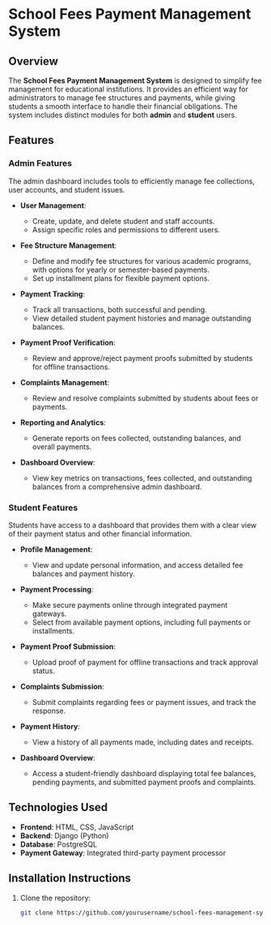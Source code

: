 # School Fees Payment Management System

## Overview
The **School Fees Payment Management System** is designed to simplify fee management for educational institutions. It provides an efficient way for administrators to manage fee structures and payments, while giving students a smooth interface to handle their financial obligations. The system includes distinct modules for both **admin** and **student** users.

## Features

### Admin Features
The admin dashboard includes tools to efficiently manage fee collections, user accounts, and student issues.

- **User Management**: 
  - Create, update, and delete student and staff accounts.
  - Assign specific roles and permissions to different users.

- **Fee Structure Management**:
  - Define and modify fee structures for various academic programs, with options for yearly or semester-based payments.
  - Set up installment plans for flexible payment options.

- **Payment Tracking**:
  - Track all transactions, both successful and pending.
  - View detailed student payment histories and manage outstanding balances.

- **Payment Proof Verification**:
  - Review and approve/reject payment proofs submitted by students for offline transactions.
  
- **Complaints Management**:
  - Review and resolve complaints submitted by students about fees or payments.

- **Reporting and Analytics**:
  - Generate reports on fees collected, outstanding balances, and overall payments.
  
- **Dashboard Overview**:
  - View key metrics on transactions, fees collected, and outstanding balances from a comprehensive admin dashboard.

### Student Features
Students have access to a dashboard that provides them with a clear view of their payment status and other financial information.

- **Profile Management**:
  - View and update personal information, and access detailed fee balances and payment history.

- **Payment Processing**:
  - Make secure payments online through integrated payment gateways.
  - Select from available payment options, including full payments or installments.

- **Payment Proof Submission**:
  - Upload proof of payment for offline transactions and track approval status.

- **Complaints Submission**:
  - Submit complaints regarding fees or payment issues, and track the response.

- **Payment History**:
  - View a history of all payments made, including dates and receipts.

- **Dashboard Overview**:
  - Access a student-friendly dashboard displaying total fee balances, pending payments, and submitted payment proofs and complaints.

## Technologies Used
- **Frontend**: HTML, CSS, JavaScript
- **Backend**: Django (Python)
- **Database**: PostgreSQL
- **Payment Gateway**: Integrated third-party payment processor

## Installation Instructions

1. Clone the repository:
   ```bash
   git clone https://github.com/yourusername/school-fees-management-system.git
